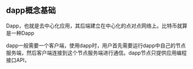 ## dapp概念基础
Dapp，也就是去中心化应用，其后端建立在中心化的点对点网络上。比特币就算是一种Dapp

dapp一般需要一个客户端，使用dapp时，用户首先需要运行dapp中自己的节点服务端，然后客户端连接到这个节点服务端进行通信。dapp节点只提供应用编程接口API，
